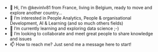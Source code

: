 - 👋 Hi, I’m @kevinlv81 from France, living in Belgium, ready to move and explore another country...
- 👀 I’m interested in People Analytics, People & organisational Development, AI & Learning (and so much others fields)
- 🌱 I’m currently learning and exploring data science ;-)
- 💞️ I’m looking to collaborate and meet great people to share knowledge and issues
- 📫 How to reach me? Just send me a message here to start!

